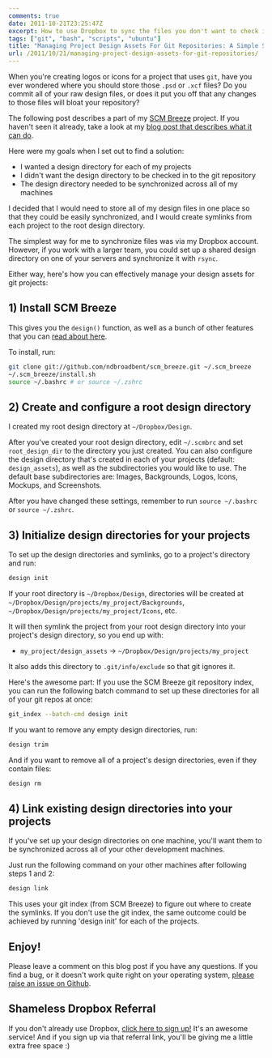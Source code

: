 ```yaml
---
comments: true
date: 2011-10-21T23:25:47Z
excerpt: How to use Dropbox to sync the files you don't want to check in
tags: ["git", "bash", "scripts", "ubuntu"]
title: "Managing Project Design Assets For Git Repositories: A Simple Solution"
url: /2011/10/21/managing-project-design-assets-for-git-repositories/
---
```


When you're creating logos or icons for a project that uses `git`,
have you ever wondered where you should store those `.psd` or `.xcf` files?
Do you commit all of your raw design files, or does it put you off that any changes to those files
will bloat your repository?

The following post describes a part of my [SCM Breeze](/2011/10/19/git-shortcuts-like-youve-never-seen-before/)
project. If you haven't seen it already, take a look at my [blog post that describes what it can do](/2011/10/19/git-shortcuts-like-youve-never-seen-before/).

Here were my goals when I set out to find a solution:

- I wanted a design directory for each of my projects
- I didn't want the design directory to be checked in to the git repository
- The design directory needed to be synchronized across all of my machines

I decided that I would need to store all of my design files in one place so that they could be easily
synchronized, and I would create symlinks from each project to the root design directory.

The simplest way for me to synchronize files was via my Dropbox account.
However, if you work with a larger team, you could set up a shared design directory on one
of your servers and synchronize it with `rsync`.

Either way, here's how you can effectively manage your design assets for git projects:

## 1) Install SCM Breeze

This gives you the `design()` function, as well as a bunch of other features that you can [read about here](/2011/10/19/git-shortcuts-like-youve-never-seen-before/).

To install, run:

```bash
git clone git://github.com/ndbroadbent/scm_breeze.git ~/.scm_breeze
~/.scm_breeze/install.sh
source ~/.bashrc # or source ~/.zshrc
```

## 2) Create and configure a root design directory

I created my root design directory at `~/Dropbox/Design`.

After you've created your root design directory, edit `~/.scmbrc` and set `root_design_dir`
to the directory you just created.
You can also configure the design directory that's created in each of your projects
(default: `design_assets`), as well as the subdirectories you would like to use.
The default base subdirectories are: Images, Backgrounds, Logos, Icons, Mockups, and Screenshots.

After you have changed these settings, remember to run `source ~/.bashrc` or `source ~/.zshrc`.

## 3) Initialize design directories for your projects

To set up the design directories and symlinks, go to a project's directory and run:

```bash
design init
```

If your root directory is `~/Dropbox/Design`, directories will be created at
`~/Dropbox/Design/projects/my_project/Backgrounds`, `~/Dropbox/Design/projects/my_project/Icons`, etc.

It will then symlink the project from your root design directory into your project's design directory,
so you end up with:

- `my_project/design_assets` -> `~/Dropbox/Design/projects/my_project`

It also adds this directory to `.git/info/exclude` so that git ignores it.

Here's the awesome part: If you use the SCM Breeze git repository index,
you can run the following batch command to set up these directories for all of your git repos at once:

```bash
git_index --batch-cmd design init
```

If you want to remove any empty design directories, run:

```bash
design trim
```

And if you want to remove all of a project's design directories, even if they contain files:

```bash
design rm
```

## 4) Link existing design directories into your projects

If you've set up your design directories on one machine, you'll want them
to be synchronized across all of your other development machines.

Just run the following command on your other machines after following steps 1 and 2:

```bash
design link
```

This uses your git index (from SCM Breeze) to figure out where to create the symlinks.
If you don't use the git index, the same outcome could be achieved by running 'design init'
for each of the projects.

## Enjoy!

Please leave a comment on this blog post if you have any questions.
If you find a bug, or it doesn't work quite right on your operating system,
[please raise an issue on Github](https://github.com/ndbroadbent/scm_breeze/issues).

## Shameless Dropbox Referral

If you don't already use Dropbox, [click here to sign up!](https://db.tt/hN3mN1W) It's an awesome service!
And if you sign up via that referral link, you'll be giving me a little extra free space :)
